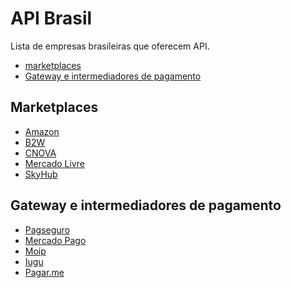 # API Brasil

Lista de empresas brasileiras que oferecem API.

- [marketplaces](#marketplaces)
- [Gateway e intermediadores de pagamento](#gateway-pagamento)

## Marketplaces

<a name="marketplaces"></a>
- [Amazon](https://developer.amazonservices.com/)
- [B2W](https://api-sandbox.bonmarketplace.com.br/docs/index.shtml)
- [CNOVA](https://desenvolvedores.cnova.com/api-portal/)
- [Mercado Livre](http://developers.mercadolibre.com/)
- [SkyHub](https://skyhub.gelato.io/)

## Gateway e intermediadores de pagamento

<a name="gateway-pagamento"></a>
- [Pagseguro](https://dev.pagseguro.uol.com.br/)
- [Mercado Pago](https://www.mercadopago.com.br/developers/pt/)
- [Moip](https://dev.moip.com.br/)
- [Iugu](https://docs.iugu.com/docs)
- [Pagar.me](https://docs.pagar.me/)
